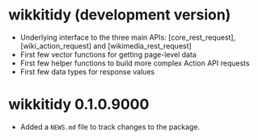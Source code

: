 # wikkitidy (development version)

* Underlying interface to the three main APIs: [core_rest_request], [wiki_action_request] and [wikimedia_rest_request]
* First few vector functions for getting page-level data
* First few helper functions to build more complex Action API requests
* First few data types for response values

# wikkitidy 0.1.0.9000

* Added a `NEWS.md` file to track changes to the package.
